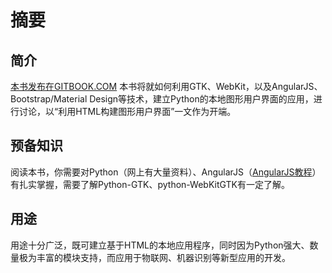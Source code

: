 # 摘要

## 简介

[本书发布在GITBOOK.COM](https://gnu4cn.gitbooks.io/python-gtk-webkit-guis-howto/content/)
本书将就如何利用GTK、WebKit，以及AngularJS、Bootstrap/Material Design等技术，建立Python的本地图形用户界面的应用，进行讨论，以“利用HTML构建图形用户界面”一文作为开端。

## 预备知识

阅读本书，你需要对Python（网上有大量资料）、AngularJS（[AngularJS教程](https://github.com/gnu4cn/angularJS)）有扎实掌握，需要了解Python-GTK、python-WebKitGTK有一定了解。

## 用途

用途十分广泛，既可建立基于HTML的本地应用程序，同时因为Python强大、数量极为丰富的模块支持，而应用于物联网、机器识别等新型应用的开发。
